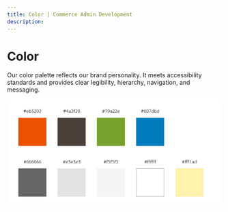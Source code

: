 ```yaml
---
title: Color | Commerce Admin Development
description:
---
```


# Color

Our color palette reflects our brand personality. It meets accessibility standards and provides clear legibility, hierarchy, navigation, and messaging.

![](../../_images/style-guide/ColorPalette.jpg)
